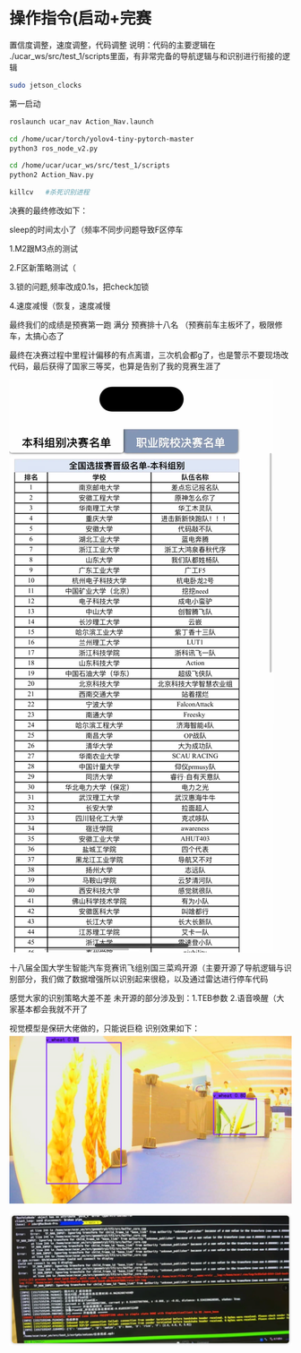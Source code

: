 # 操作指令(启动+完赛

置信度调整，速度调整，代码调整
说明：代码的主要逻辑在 ./ucar_ws/src/test_1/scripts里面，有非常完备的导航逻辑与和识别进行衔接的逻辑

```bash
sudo jetson_clocks
```

第一启动

```bash
roslaunch ucar_nav Action_Nav.launch
```

```bash
cd /home/ucar/torch/yolov4-tiny-pytorch-master
python3 ros_node_v2.py
```

```bash
cd /home/ucar/ucar_ws/src/test_1/scripts
python2 Action_Nav.py
```

```bash
killcv   #杀死识别进程
```

决赛的最终修改如下：

sleep的时间太小了（频率不同步问题导致F区停车

1.M2跟M3点的测试

2.F区新策略测试（

3.锁的问题,频率改成0.1s，把check加锁

4.速度减慢（恢复，速度减慢

最终我们的成绩是预赛第一跑 满分 预赛排十八名 （预赛前车主板坏了，极限修车，太搞心态了

最终在决赛过程中里程计偏移的有点离谱，三次机会都g了，也是警示不要现场改代码，最后获得了国家三等奖，也算是告别了我的竞赛生涯了

![img.png](img.png)

十八届全国大学生智能汽车竞赛讯飞组别国三菜鸡开源（主要开源了导航逻辑与识别部分，我们做了数据增强所以识别起来很稳，以及通过雷达进行停车代码

感觉大家的识别策略大差不差 未开源的部分涉及到：1.TEB参数 2.语音唤醒（大家基本都会我就不开了

视觉模型是保研大佬做的，只能说巨稳
识别效果如下：
![img_1.png](img_1.png)



![img_2.png](img_2.png)